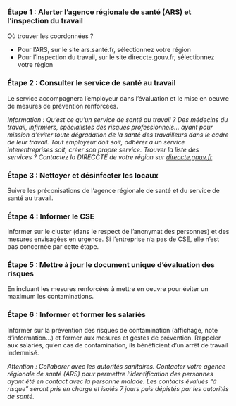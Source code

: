 ### Étape 1&nbsp;: Alerter l’agence régionale de santé (ARS) et l’inspection du travail
Où trouver les coordonnées&nbsp;?
- Pour l’ARS, sur le site ars.santé.fr, sélectionnez votre région
- Pour l’inspection du travail, sur le site direccte.gouv.fr, sélectionnez votre région

### Étape 2&nbsp;: Consulter le service de santé au travail
Le service accompagnera l’employeur dans l’évaluation et le mise en oeuvre de mesures de prévention renforcées.

*Information&nbsp;: Qu’est ce qu’un service de santé au travail&nbsp;? Des médecins du travail, infirmiers, spécialistes des risques professionnels… ayant pour mission d’éviter toute dégradation de la santé des travailleurs dans le cadre de leur travail. Tout employeur doit soit, adhérer à un service interentreprises soit, créer son propre service.*
*Trouver la liste des services&nbsp;? Contactez la DIRECCTE de votre région sur <a href="http://direccte.gouv.fr/" rel="noopener noreferrer" target="_blank">direccte.gouv.fr</a>*

### Étape 3&nbsp;: Nettoyer et désinfecter les locaux
Suivre les préconisations de l’agence régionale de santé et du service de santé au travail.

### Étape 4&nbsp;: Informer le CSE
Informer sur le cluster (dans le respect de l’anonymat des personnes) et des mesures envisagées en urgence.
Si l’entreprise n’a pas de CSE, elle n’est pas concernée par cette étape.

### Étape 5&nbsp;: Mettre à jour le document unique d’évaluation des risques
En incluant les mesures renforcées à mettre en oeuvre pour éviter un maximum les contaminations.

### Étape 6&nbsp;: Informer et former les salariés
Informer sur la prévention des risques de contamination (affichage, note d’information…) et former aux mesures et gestes de prévention.
Rappeler aux salariés, qu’en cas de contamination, ils bénéficient d’un arrêt de travail indemnisé.

*Attention&nbsp;: Collaborer avec les autorités sanitaires.*
*Contacter votre agence régionale de santé (ARS) pour permettre l’identification des personnes ayant été en contact avec la personne malade. Les contacts évalués “à risque” seront pris en charge et isolés 7 jours puis dépistés par les autorités de santé.*

